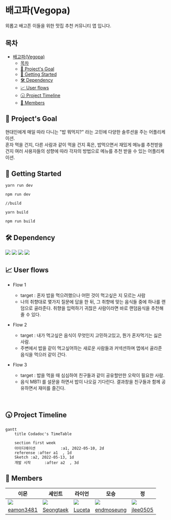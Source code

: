 배고파(Vegopa)
===

외롭고 배고픈 이들을 위한 맛집 추천 커뮤니티 앱 입니다. 


## 목차

- [배고파(Vegopa)](#배고파vegopa)
  * [목차](#목차)
  * [🎯 Project's Goal](#-projects-goal)
  * [📌 Getting Started](#-getting-started)
  * [🛠 Dependency](#-dependency)
  * [📈 User flows](#-user-flows)
  * [🕠 Project Timeline](#-project-timeline)
  * [🌈 Members](#-members)

## 🎯 Project's Goal

현대인에게 매일 따라 다니는 "밥 뭐먹지?" 라는 고민에 다양한 솔루션을 주는 어플리케이션.
<br/>
혼자 먹을 건지, 다른 사람과 같이 먹을 건지 혹은, 밥먹으면서 재밌게 메뉴를 추천받을 건지 여러 사용자들의 성향에 따라 각자의 방법으로 메뉴를 추천 받을 수 있는 어플리케이션.



## 📌 Getting Started
```
yarn run dev 

npm run dev

//build

yarn build

npm run build
```

## 🛠 Dependency

   <img src="https://img.shields.io/badge/React-61DAFB?style=flat-square&logo=react&logoColor=white"/>

  <img src="https://img.shields.io/badge/Typescript-3178C6?style=flat-square&logo=Typescript&logoColor=white"/>
   <img src="https://img.shields.io/badge/Vite-747BFF?style=flat-square&logo=Vite&logoColor=white"/>
   <img src="https://camo.githubusercontent.com/0e2d61e6eed05d238f8996c0ea0c3f7d37994dd107a5b172275b4c85669aaf3d/68747470733a2f2f696d672e736869656c64732e696f2f62616467652f7374796c656420636f6d706f6e656e74732d4442373039333f7374796c653d666c61742d737175617265266c6f676f3d7374796c65642d636f6d706f6e656e7473266c6f676f436f6c6f723d7768697465"/>





📈 User flows
---
- Flow 1 
    - target : 혼자 밥을 먹으려했으나 어떤 것이 먹고싶은 지 모르는 사람
    - 나의 취향대로 몇가지 질문에 답을 한 뒤, 그 취향에 맞는 음식들 중에 하나를 랜덤으로 골라준다. 취향을 입력하기 귀찮은 사람이라면 바로 랜덤음식을 추천해 줄 수 있다.


- Flow 2
    - target : 내가 먹고싶은 음식이 무엇인지 고민하고있고, 뭔가 혼자먹기는 싫은 사람.
    - 주변에서 밥을 같이 먹고싶어하는 새로운 사람들과 커넥션하며 앱에서 골라준 음식을 먹으러 같이 간다.


- Flow 3
    - target : 밥을 먹을 때 심심하여 친구들과 같이 공유할만한 오락이 필요한 사람.
    - 음식 MBTI 를 설문을 하면서 밥이 나오길 기다린다. 결과창을 친구들과 함께 공유하면서 재미를 즐긴다.


<br/>

🕠 Project Timeline
---
```mermaid
gantt
    title Codadoc's TimeTable

    section first week
    아이디에이션           :a1, 2022-05-10, 2d
    referense :after a1  , 1d
    Sketch :a2, 2022-05-13, 1d
    개발 시작      :after a2  , 3d
```

## 🌈 Members


|이몬|세인트|라이언|모승|정|
|---|---|---|---|--|
|![](https://avatars.githubusercontent.com/u/68339352?v=4)|![](https://avatars.githubusercontent.com/u/88193063?v=4)|![](https://user-images.githubusercontent.com/68339352/168701407-8630de06-000d-45b0-93cf-ec8b9bd67387.png)|![](https://avatars.githubusercontent.com/u/103626175?v=4)|![](https://avatars.githubusercontent.com/u/54488364?v=4)|
|[eamon3481](https://github.com/eamon3481)|[Seongtaek](https://github.com/Seongtaek-H)|[Luceta](https://github.com/Luceta)|[endmoseung](https://github.com/endmoseung)|[jlee0505](https://github.com/jlee0505)|


